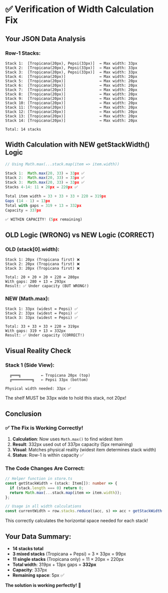 # ✅ Verification of Width Calculation Fix

## Your JSON Data Analysis

### Row-1 Stacks:

```
Stack 1:  [Tropicana(20px), Pepsi(33px)]  → Max width: 33px
Stack 2:  [Tropicana(20px), Pepsi(33px)]  → Max width: 33px
Stack 3:  [Tropicana(20px), Pepsi(33px)]  → Max width: 33px
Stack 4:  [Tropicana(20px)]               → Max width: 20px
Stack 5:  [Tropicana(20px)]               → Max width: 20px
Stack 6:  [Tropicana(20px)]               → Max width: 20px
Stack 7:  [Tropicana(20px)]               → Max width: 20px
Stack 8:  [Tropicana(20px)]               → Max width: 20px
Stack 9:  [Tropicana(20px)]               → Max width: 20px
Stack 10: [Tropicana(20px)]               → Max width: 20px
Stack 11: [Tropicana(20px)]               → Max width: 20px
Stack 12: [Tropicana(20px)]               → Max width: 20px
Stack 13: [Tropicana(20px)]               → Max width: 20px
Stack 14: [Tropicana(20px)]               → Max width: 20px

Total: 14 stacks
```

## Width Calculation with NEW getStackWidth() Logic

```javascript
// Using Math.max(...stack.map(item => item.width))

Stack 1:  Math.max(20, 33) = 33px ✅
Stack 2:  Math.max(20, 33) = 33px ✅
Stack 3:  Math.max(20, 33) = 33px ✅
Stacks 4-14: 11 × 20px = 220px ✅

Total item width = 33 + 33 + 33 + 220 = 319px
Gaps (14 - 1) = 13px
Total with gaps = 319 + 13 = 332px
Capacity = 337px

✅ WITHIN CAPACITY! (5px remaining)
```

## OLD Logic (WRONG) vs NEW Logic (CORRECT)

### OLD (stack[0].width):
```
Stack 1: 20px (Tropicana first) ❌
Stack 2: 20px (Tropicana first) ❌
Stack 3: 20px (Tropicana first) ❌

Total: 20 + 20 + 20 + 220 = 280px
With gaps: 280 + 13 = 293px
Result: ✅ Under capacity (BUT WRONG!)
```

### NEW (Math.max):
```
Stack 1: 33px (widest = Pepsi) ✅
Stack 2: 33px (widest = Pepsi) ✅
Stack 3: 33px (widest = Pepsi) ✅

Total: 33 + 33 + 33 + 220 = 319px
With gaps: 319 + 13 = 332px
Result: ✅ Under capacity (CORRECT!)
```

## Visual Reality Check

### Stack 1 (Side View):
```
  ╔═══╗         ← Tropicana 20px (top)
  ╔═════════╗   ← Pepsi 33px (bottom)
  
Physical width needed: 33px ✅
```

The shelf MUST be 33px wide to hold this stack, not 20px!

## Conclusion

### ✅ The Fix is Working Correctly!

1. **Calculation**: Now uses `Math.max()` to find widest item
2. **Result**: 332px used out of 337px capacity (5px remaining)
3. **Visual**: Matches physical reality (widest item determines stack width)
4. **Status**: Row-1 is within capacity ✅

### The Code Changes Are Correct:

```typescript
// Helper function in store.ts
const getStackWidth = (stack: Item[]): number => {
  if (stack.length === 0) return 0;
  return Math.max(...stack.map(item => item.width));
};

// Usage in all width calculations
const currentWidth = row.stacks.reduce((acc, s) => acc + getStackWidth(s), 0);
```

This correctly calculates the horizontal space needed for each stack!

## Your Data Summary:
- **14 stacks total**
- **3 mixed stacks** (Tropicana + Pepsi) = 3 × 33px = 99px
- **11 single stacks** (Tropicana only) = 11 × 20px = 220px
- **Total width**: 319px + 13px gaps = **332px**
- **Capacity**: 337px
- **Remaining space**: 5px ✅

**The solution is working perfectly!** 🎉
